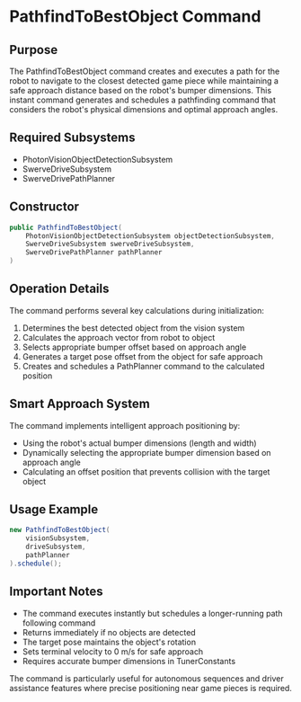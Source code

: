 # PathfindToBestObject Command

## Purpose
The PathfindToBestObject command creates and executes a path for the robot to navigate to the closest detected game piece while maintaining a safe approach distance based on the robot's bumper dimensions. This instant command generates and schedules a pathfinding command that considers the robot's physical dimensions and optimal approach angles.

## Required Subsystems
- PhotonVisionObjectDetectionSubsystem
- SwerveDriveSubsystem
- SwerveDrivePathPlanner

## Constructor
```java
public PathfindToBestObject(
    PhotonVisionObjectDetectionSubsystem objectDetectionSubsystem,
    SwerveDriveSubsystem swerveDriveSubsystem,
    SwerveDrivePathPlanner pathPlanner
)
```

## Operation Details
The command performs several key calculations during initialization:

1. Determines the best detected object from the vision system
2. Calculates the approach vector from robot to object
3. Selects appropriate bumper offset based on approach angle
4. Generates a target pose offset from the object for safe approach
5. Creates and schedules a PathPlanner command to the calculated position

## Smart Approach System
The command implements intelligent approach positioning by:
- Using the robot's actual bumper dimensions (length and width)
- Dynamically selecting the appropriate bumper dimension based on approach angle
- Calculating an offset position that prevents collision with the target object

## Usage Example
```java
new PathfindToBestObject(
    visionSubsystem,
    driveSubsystem,
    pathPlanner
).schedule();
```

## Important Notes
- The command executes instantly but schedules a longer-running path following command
- Returns immediately if no objects are detected
- The target pose maintains the object's rotation
- Sets terminal velocity to 0 m/s for safe approach
- Requires accurate bumper dimensions in TunerConstants

The command is particularly useful for autonomous sequences and driver assistance features where precise positioning near game pieces is required.